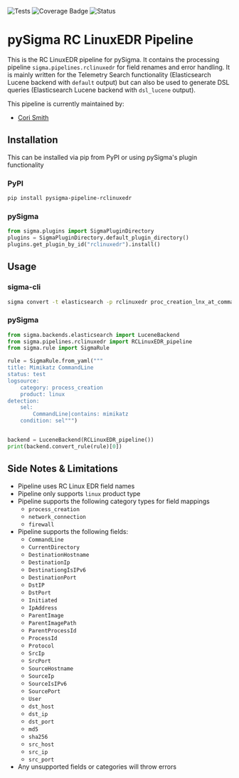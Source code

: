 ![Tests](https://github.com/7RedViolin/pySigma-pipeline-rclinuxedr/actions/workflows/test.yml/badge.svg)
![Coverage Badge](https://img.shields.io/endpoint?url=https://gist.githubusercontent.com/7RedViolin/71e0645bb5e484316692e2122f3c2c55/raw/7RedViolin-pySigma-pipeline-rclinuxedr.json)
![Status](https://img.shields.io/badge/Status-release-green)

# pySigma RC LinuxEDR Pipeline

This is the RC LinuxEDR pipeline for pySigma. It contains the processing pipeline `sigma.pipelines.rclinuxedr` for field renames and error handling. It is mainly written for the Telemetry Search functionality (Elasticsearch Lucene backend with `default` output) but can also be used to generate DSL queries (Elasticsearch Lucene backend with `dsl_lucene` output).

This pipeline is currently maintained by:

* [Cori Smith](https://github.com/7RedViolin/)


## Installation
This can be installed via pip from PyPI or using pySigma's plugin functionality

### PyPI
```bash
pip install pysigma-pipeline-rclinuxedr
```

### pySigma
```python
from sigma.plugins import SigmaPluginDirectory
plugins = SigmaPluginDirectory.default_plugin_directory()
plugins.get_plugin_by_id("rclinuxedr").install()
```

## Usage

### sigma-cli
```bash
sigma convert -t elasticsearch -p rclinuxedr proc_creation_lnx_at_command.yml
```

### pySigma
```python
from sigma.backends.elasticsearch import LuceneBackend
from sigma.pipelines.rclinuxedr import RCLinuxEDR_pipeline
from sigma.rule import SigmaRule

rule = SigmaRule.from_yaml("""
title: Mimikatz CommandLine
status: test
logsource:
    category: process_creation
    product: linux
detection:
    sel:
        CommandLine|contains: mimikatz
    condition: sel""")


backend = LuceneBackend(RCLinuxEDR_pipeline())
print(backend.convert_rule(rule)[0])
```

## Side Notes & Limitations
- Pipeline uses RC Linux EDR field names
- Pipeline only supports `linux` product type
- Pipeline supports the following category types for field mappings
  - `process_creation`
  - `network_connection`
  - `firewall`
- Pipeline supports the following fields:
  - `CommandLine`
  - `CurrentDirectory`
  - `DestinationHostname`
  - `DestinationIp`
  - `DestinationgIsIPv6`
  - `DestinationPort`
  - `DstIP`
  - `DstPort`
  - `Initiated`
  - `IpAddress`
  - `ParentImage`
  - `ParentImagePath`
  - `ParentProcessId`
  - `ProcessId`
  - `Protocol`
  - `SrcIp`
  - `SrcPort`
  - `SourceHostname`
  - `SourceIp`
  - `SourceIsIPv6`
  - `SourcePort`
  - `User`
  - `dst_host`
  - `dst_ip`
  - `dst_port`
  - `md5`
  - `sha256`
  - `src_host`
  - `src_ip`
  - `src_port`
- Any unsupported fields or categories will throw errors
